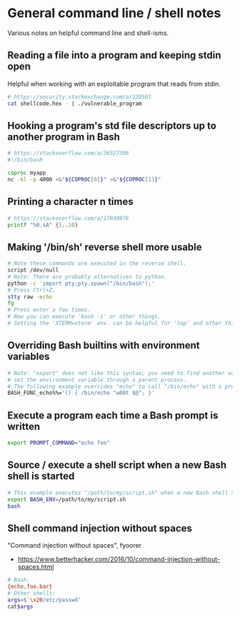 # General command line / shell notes
Various notes on helpful command line and shell-isms.

## Reading a file into a program and keeping stdin open
Helpful when working with an exploitable program that reads from stdin.

```sh
# https://security.stackexchange.com/a/120501
cat shellcode.hex - | ./vulnerable_program
```

## Hooking a program's std file descriptors up to another program in Bash
```sh
# https://stackoverflow.com/a/36327396
#!/bin/bash

coproc myapp
nc -kl -p 4000 <&"${COPROC[0]}" >&"${COPROC[1]}"
```

## Printing a character n times
```sh
# https://stackoverflow.com/a/17030976
printf "%0.sA" {1..10}
```

## Making '/bin/sh' reverse shell more usable
```sh
# Note these commands are executed in the reverse shell.
script /dev/null
# Note: There are probably alternatives to python.
python -c 'import pty;pty.spawn("/bin/bash");'
# Press Ctrl+Z.
stty raw -echo
fg
# Press enter a few times.
# Now you can execute 'bash -i' or other things.
# Setting the 'XTERM=xterm' env. can be helpful for 'top' and other things too.
```

## Overriding Bash builtins with environment variables

```sh
# Note: "export" does not like this syntax; you need to find another way to
# set the environment variable through a parent process.
# The following example overrides "echo" to call "/bin/echo" with a prefix:
BASH_FUNC_echo%%='() { /bin/echo "w00t $@"; }'
```

## Execute a program each time a Bash prompt is written

```sh
export PROMPT_COMMAND="echo foo"
```

## Source / execute a shell script when a new Bash shell is started

```sh
# This example executes "/path/to/my/script.sh" when a new Bash shell starts.
export BASH_ENV=/path/to/my/script.sh
bash
```

## Shell command injection without spaces
"Command injection without spaces", fyoorer
- https://www.betterhacker.com/2016/10/command-injection-without-spaces.html

```sh
# Bash:
{echo,foo.bar}
# Other shells:
args=$'\x20/etc/passwd'
cat$args
```
